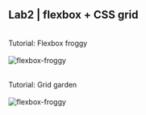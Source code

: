 ## Lab2 | flexbox + CSS grid
  
  <br>Tutorial: Flexbox froggy<br><br>
  ![flexbox-froggy](https://github.com/abuijzen/2imd-webtech3-portfolio/blob/master/lab2/Flexbox-froggy-check.png)
  
  <br>Tutorial: Grid garden<br><br>
  ![flexbox-froggy](https://github.com/abuijzen/2imd-webtech3-portfolio/blob/master/lab2/grid-garden.png)
